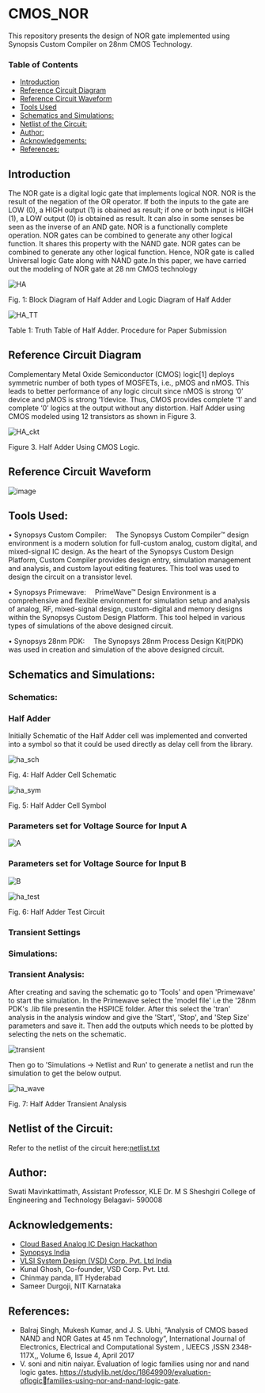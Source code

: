 # CMOS_NOR
This repository presents the design of NOR gate implemented using Synopsis Custom Compiler on 28nm CMOS Technology.

### Table of Contents
 - [Introduction](#introduction)
 - [Reference Circuit Diagram](#reference-circuit-diagram)
 - [Reference Circuit Waveform](#reference-circuit-waveform)
 - [Tools Used](#tools-used)
 - [Schematics and Simulations:](#schematics-and-simulations)
 - [Netlist of the Circuit:](#netlist-of-the-circuit)
 - [Author:](#author)
 - [Acknowledgements:](#acknowledgements)
 - [References:](#references)
 
## Introduction
The NOR gate is a digital logic gate that implements
logical NOR. NOR is the result of the negation of the OR
operator. If both the inputs to the gate are LOW (0), a HIGH
output (1) is obained as result; if one or both input is HIGH (1),
a LOW output (0) is obtained as result. It can also in some senses
be seen as the inverse of an AND gate. NOR is a functionally
complete operation. NOR gates can be combined to generate any
other logical function. It shares this property with the NAND
gate. NOR gates can be combined to generate any other logical
function. Hence, NOR gate is called Universal logic Gate along
with NAND gate.In this paper, we have carried out the modeling
of NOR gate at 28 nm CMOS technology


![HA](https://user-images.githubusercontent.com/100190726/155269489-a46fd3d3-1d0f-40b4-bcae-6450b93dc745.JPG)

Fig. 1: Block Diagram of Half Adder and Logic Diagram of Half Adder

![HA_TT](https://user-images.githubusercontent.com/100190726/155269581-422270c2-d13a-41a4-bf47-061f11464790.JPG)


Table 1: Truth Table of Half Adder. Procedure for Paper Submission
## Reference Circuit Diagram
Complementary Metal Oxide Semiconductor (CMOS) logic[1] deploys symmetric number of both types of MOSFETs, i.e., pMOS and nMOS. This leads to better performance of any logic circuit since nMOS is strong ‘0’ device and pMOS is strong ‘1’device. Thus, CMOS provides complete ‘1’ and complete ‘0’ logics at the output without any distortion. Half Adder using CMOS modeled using 12 transistors as shown in Figure 3.


![HA_ckt](https://user-images.githubusercontent.com/100190726/155269685-35736a80-902c-4a0a-a1a4-cb42d4830b48.JPG)

 
Figure 3. Half Adder Using CMOS Logic.

## Reference Circuit Waveform

 ![image](https://user-images.githubusercontent.com/100190726/155500159-a895317c-c1b6-4a48-833c-3c5fcbabc9be.png)



## Tools Used:
• Synopsys Custom Compiler:
 The Synopsys Custom Compiler™ design environment is a modern solution for full-custom analog, custom digital, and mixed-signal IC design. As the heart of the Synopsys Custom Design Platform, Custom Compiler provides design entry, simulation management and analysis, and custom layout editing features. This tool was used to design the circuit on a transistor level.

• Synopsys Primewave:
 PrimeWave™ Design Environment is a comprehensive and flexible environment for simulation setup and analysis of analog, RF, mixed-signal design, custom-digital and memory designs within the Synopsys Custom Design Platform. This tool helped in various types of simulations of the above designed circuit.

• Synopsys 28nm PDK:
 The Synopsys 28nm Process Design Kit(PDK) was used in creation and simulation of the above designed circuit.
 
 ## Schematics and Simulations:
 ### Schematics:
 ### Half Adder
 Initially Schematic of the Half Adder cell was implemented and converted into a symbol so that it could be used directly as delay cell from the library.
 
 
 ![ha_sch](https://user-images.githubusercontent.com/100190726/155284404-ad60f01a-13b8-4640-8914-06020052f87e.JPG)

 
 Fig. 4: Half Adder Cell Schematic
 
 
 ![ha_sym](https://user-images.githubusercontent.com/100190726/155284499-95dbccd7-0036-4988-9244-3bf942ebfa5e.JPG)

 Fig. 5: Half Adder Cell Symbol
 
 ### Parameters set for Voltage Source for Input A
 
 ![A](https://user-images.githubusercontent.com/100190726/155505423-33d7dd09-e86e-4ed5-9063-c6e9071985af.JPG)


 
 
 
 ### Parameters set for Voltage Source for Input B
 
 
 ![B](https://user-images.githubusercontent.com/100190726/155505312-5892520a-c083-4d9a-a4ba-a13dd4aa468e.JPG)

 

 
 
 ![ha_test](https://user-images.githubusercontent.com/100190726/155284515-8187e068-cbd4-4fc6-bf4c-4d0ab1ffc863.JPG)

 Fig. 6: Half Adder Test Circuit 
 
  ### Transient Settings
 
 ### Simulations:
 ### Transient Analysis:
After creating and saving the schematic go to 'Tools' and open 'Primewave' to start the simulation. In the Primewave select the 'model file' i.e the '28nm PDK's .lib file presentin the HSPICE folder. After this select the 'tran' analysis in the analysis window and give the 'Start', 'Stop', and 'Step Size' parameters and save it. Then add the outputs which needs to be plotted by selecting the nets on the schematic.

![transient](https://user-images.githubusercontent.com/100190726/155507012-b7369b24-be78-401d-aae3-884e000e7ce0.JPG)


Then go to 'Simulations -> Netlist and Run' to generate a netlist and run the simulation to get the below output.

![ha_wave](https://user-images.githubusercontent.com/100190726/155284548-f95e65f7-0e13-40d9-ba06-64a3aa05d801.JPG)

Fig. 7: Half Adder Transient Analysis


## Netlist of the Circuit:
Refer to the netlist of the circuit here:[netlist.txt](https://github.com/swati-sgm/Half_Adder_analog_design/files/8129767/netlist.txt)



## Author:
Swati Mavinkattimath, Assistant Professor, KLE Dr. M S Sheshgiri College of Engineering and Technology Belagavi- 590008

## Acknowledgements:
- [Cloud Based Analog IC Design Hackathon](https://www.iith.ac.in/events/2022/02/15/Cloud-Based-Analog-IC-Design-Hackathon/)
- [Synopsys India](https://www.synopsys.com/)
- [VLSI System Design (VSD) Corp. Pvt. Ltd India](https://www.vlsisystemdesign.com/)
- Kunal Ghosh, Co-founder, VSD Corp. Pvt. Ltd.
- Chinmay panda, IIT Hyderabad
- Sameer Durgoji, NIT Karnataka
## References:
- Balraj Singh, Mukesh Kumar, and J. S. Ubhi, “Analysis of CMOS based
NAND and NOR Gates at 45 nm Technology”, International Journal of
Electronics, Electrical and Computational System , IJEECS ,ISSN 2348-
117X,, Volume 6, Issue 4, April 2017
- V. soni and nitin naiyar. Evaluation of logic families using nor and
nand logic gates. https://studylib.net/doc/18649909/evaluation-oflogicfamilies-using-nor-and-nand-logic-gate.
 
